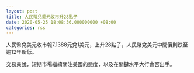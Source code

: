 ```yaml
---
layout: post
title: 人民幣兌美元收市升28點子
date: 2020-05-25 18:08:36.000000000 +08:00
categories: rss
---
```


人民幣兌美元收市報7.1388元兌1美元，上升28點子，人民幣兌美元中間價則跌至逾12年新低。

交易員說，短期市場繼續關注美國的態度，以及在關鍵水平大行會否出手。

